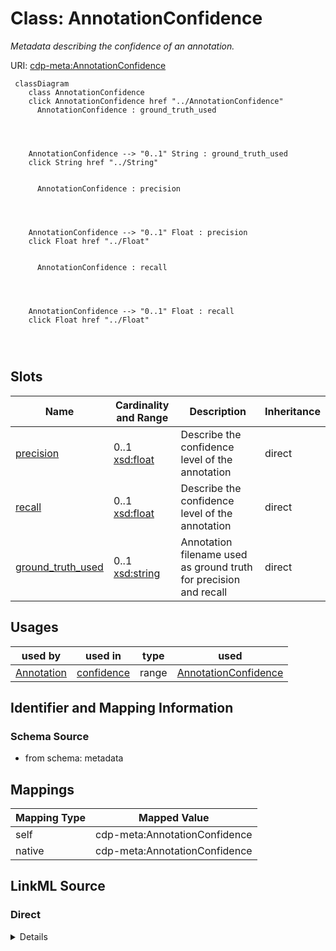 

# Class: AnnotationConfidence


_Metadata describing the confidence of an annotation._





URI: [cdp-meta:AnnotationConfidence](metadataAnnotationConfidence)






```mermaid
 classDiagram
    class AnnotationConfidence
    click AnnotationConfidence href "../AnnotationConfidence"
      AnnotationConfidence : ground_truth_used
        
          
    
    
    AnnotationConfidence --> "0..1" String : ground_truth_used
    click String href "../String"

        
      AnnotationConfidence : precision
        
          
    
    
    AnnotationConfidence --> "0..1" Float : precision
    click Float href "../Float"

        
      AnnotationConfidence : recall
        
          
    
    
    AnnotationConfidence --> "0..1" Float : recall
    click Float href "../Float"

        
      
```




<!-- no inheritance hierarchy -->


## Slots

| Name | Cardinality and Range | Description | Inheritance |
| ---  | --- | --- | --- |
| [precision](precision.md) | 0..1 <br/> [xsd:float](http://www.w3.org/2001/XMLSchema#float) | Describe the confidence level of the annotation | direct |
| [recall](recall.md) | 0..1 <br/> [xsd:float](http://www.w3.org/2001/XMLSchema#float) | Describe the confidence level of the annotation | direct |
| [ground_truth_used](ground_truth_used.md) | 0..1 <br/> [xsd:string](http://www.w3.org/2001/XMLSchema#string) | Annotation filename used as ground truth for precision and recall | direct |





## Usages

| used by | used in | type | used |
| ---  | --- | --- | --- |
| [Annotation](Annotation.md) | [confidence](confidence.md) | range | [AnnotationConfidence](AnnotationConfidence.md) |






## Identifier and Mapping Information







### Schema Source


* from schema: metadata





## Mappings

| Mapping Type | Mapped Value |
| ---  | ---  |
| self | cdp-meta:AnnotationConfidence |
| native | cdp-meta:AnnotationConfidence |





## LinkML Source

<!-- TODO: investigate https://stackoverflow.com/questions/37606292/how-to-create-tabbed-code-blocks-in-mkdocs-or-sphinx -->

### Direct

<details>
```yaml
name: AnnotationConfidence
description: Metadata describing the confidence of an annotation.
from_schema: metadata
attributes:
  precision:
    name: precision
    description: Describe the confidence level of the annotation. Precision is defined
      as the % of annotation objects being true positive
    from_schema: metadata
    exact_mappings:
    - cdp-common:annotation_confidence_precision
    rank: 1000
    alias: precision
    owner: AnnotationConfidence
    domain_of:
    - AnnotationConfidence
    range: float
    inlined: true
    inlined_as_list: true
  recall:
    name: recall
    description: Describe the confidence level of the annotation. Recall is defined
      as the % of true positives being annotated correctly
    from_schema: metadata
    exact_mappings:
    - cdp-common:annotation_confidence_recall
    rank: 1000
    alias: recall
    owner: AnnotationConfidence
    domain_of:
    - AnnotationConfidence
    range: float
    inlined: true
    inlined_as_list: true
  ground_truth_used:
    name: ground_truth_used
    description: Annotation filename used as ground truth for precision and recall
    from_schema: metadata
    exact_mappings:
    - cdp-common:annotation_ground_truth_used
    rank: 1000
    alias: ground_truth_used
    owner: AnnotationConfidence
    domain_of:
    - AnnotationConfidence
    range: string
    inlined: true
    inlined_as_list: true

```
</details>

### Induced

<details>
```yaml
name: AnnotationConfidence
description: Metadata describing the confidence of an annotation.
from_schema: metadata
attributes:
  precision:
    name: precision
    description: Describe the confidence level of the annotation. Precision is defined
      as the % of annotation objects being true positive
    from_schema: metadata
    exact_mappings:
    - cdp-common:annotation_confidence_precision
    rank: 1000
    alias: precision
    owner: AnnotationConfidence
    domain_of:
    - AnnotationConfidence
    range: float
    inlined: true
    inlined_as_list: true
  recall:
    name: recall
    description: Describe the confidence level of the annotation. Recall is defined
      as the % of true positives being annotated correctly
    from_schema: metadata
    exact_mappings:
    - cdp-common:annotation_confidence_recall
    rank: 1000
    alias: recall
    owner: AnnotationConfidence
    domain_of:
    - AnnotationConfidence
    range: float
    inlined: true
    inlined_as_list: true
  ground_truth_used:
    name: ground_truth_used
    description: Annotation filename used as ground truth for precision and recall
    from_schema: metadata
    exact_mappings:
    - cdp-common:annotation_ground_truth_used
    rank: 1000
    alias: ground_truth_used
    owner: AnnotationConfidence
    domain_of:
    - AnnotationConfidence
    range: string
    inlined: true
    inlined_as_list: true

```
</details>